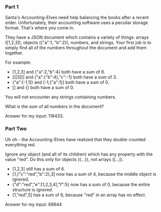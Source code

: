 ### Part 1

Santa's Accounting-Elves need help balancing the books after a recent order. Unfortunately, their accounting software uses a peculiar storage format. That's where you come in.

They have a JSON document which contains a variety of things: arrays ([1,2,3]), objects ({"a":1, "b":2}), numbers, and strings. Your first job is to simply find all of the numbers throughout the document and add them together.

For example:

- [1,2,3] and {"a":2,"b":4} both have a sum of 6.
- [[[3]\]\] and {"a":{"b":4},"c":-1} both have a sum of 3.
- {"a":[-1,1]} and [-1,{"a":1}] both have a sum of 0.
- [] and {} both have a sum of 0.

You will not encounter any strings containing numbers.

What is the sum of all numbers in the document?

Answer for my input: 119433.

### Part Two

Uh oh - the Accounting-Elves have realized that they double-counted everything red.

Ignore any object (and all of its children) which has any property with the value "red". Do this only for objects ({...}), not arrays ([...]).

- [1,2,3] still has a sum of 6.
- [1,{"c":"red","b":2},3] now has a sum of 4, because the middle object is ignored.
- {"d":"red","e":[1,2,3,4],"f":5} now has a sum of 0, because the entire structure is ignored.
- [1,"red",5] has a sum of 6, because "red" in an array has no effect.

Answer for my input: 68644
